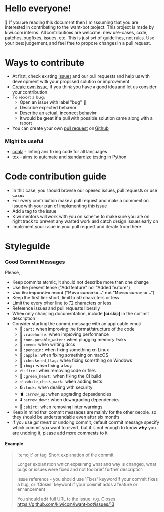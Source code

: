 # Hello everyone!

:star2: If you are reading this document then I'm assuming that you are interested in contributing to the iwant-bot project. This project is made by kiwi.com interns. All contributions are welcome: new use-cases, code, patches, bugfixes, issues, etc. 
This is just set of guidelines, not rules. Use your best judgement, and feel free to propose changes in a pull request.


# Ways to contribute

  - At first, check existing [issues](https://github.com/kiwicom/iwant-bot/issues) and our pull requests and help us with development with your proposed solution or improvement
  - [Create own issue](https://guides.github.com/features/issues/), if you think you have a good idea and let us consider your contribution
  - To report a bug:
      - Open an issue with label "bug" :bug:
      - Describe expected behavior
      - Describe an actual, incorrect behavior
      - It would be great if a pull with possible solution came along with a report
  - You can create your own [pull request](https://help.github.com/articles/creating-a-pull-request/) on [Github](https://github.com/kiwicom/iwant-bot)
### 

### Might be useful

- [coala] - linting and fixing code for all languages
- [tox] - aims to automate and standardize testing in Python

# Code contribution guide
- In this case, you should browse our opened issues, pull requests or use cases
- For every contribution make a pull request and make a comment on issue with your plan of implementing this issue
- Add a tag to the issue 
- Kiwi mentors will work with you on scheme to make sure you are on right track to prevent any wasted work and catch design issues early on
- Implement your issue in your pull request and iterate from there

# Styleguide
### Good Commit Messages
Please,
- Keep commits atomic, it should not describe more than one change
- Use the present tense ("Add feature" not "Added feature")
- Use the imperative mood ("Move cursor to..." not "Moves cursor to...")
- Keep the first line short, limit to 50 characters or less
- Limit the every other line to 72 characters or less
- Reference issues and pull requests liberally
- When only changing documentation, include __[ci skip]__ in the commit description
- Consider starting the commit message with an applicable emoji:
    * :art: `:art:` when improving the format/structure of the code
    * :racehorse: `:racehorse:` when improving performance
    * :non-potable_water: `:non-potable_water:` when plugging memory leaks
    * :memo: `:memo:` when writing docs
    * :penguin: `:penguin:` when fixing something on Linux
    * :apple: `:apple:` when fixing something on macOS
    * :checkered_flag: `:checkered_flag:` when fixing something on Windows
    * :bug: `:bug:` when fixing a bug
    * :fire: `:fire:` when removing code or files
    * :green_heart: `:green_heart:` when fixing the CI build
    * :white_check_mark: `:white_check_mark:` when adding tests
    * :lock: `:lock:` when dealing with security
    * :arrow_up: `:arrow_up:` when upgrading dependencies
    * :arrow_down: `:arrow_down:` when downgrading dependencies
    * :shirt: `:shirt:` when removing linter warnings
- Keep in mind that commit messages are mainly for the other people, so they should be understandable even after six months
- If you use _git revert_ or undoing commit, default commit message specify which commit you want to revert, but it is not enough to know __why__ you are undoing it, please add more comments to it
#### Example
> ':emoji:' or tag: Short explanation of the commit
>
> Longer explanation which explaining what and why is changed, what bugs or issues were fixed and not too brief further description
> 
> Issue reference - you should use 'Fixes' keyword if your commit fixes a bug, or 'Closes' keyword if your commit 
> adds a feature or enhancement
>
>You should add full URL to the issue  e.g. Closes https://github.com/kiwicom/iwant-bot/issues/13

 [coala]: <https://coala.io/#!/home>
 [circle CI]: <https://circleci.com>
 [tox]: <https://tox.readthedocs.io/en/latest/>
